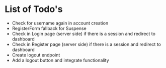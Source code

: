 # List of Todo's

- Check for username again in account creation
- RegisterForm fallback for Suspense
- Check in Login page (server side) if there is a session and redirect to dashboard
- Check in Register page (server side) if there is a session and redirect to dashboard
- Create logout endpoint
- Add a logout button and integrate functionality
